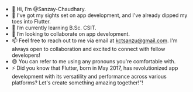 - 👋 Hi, I’m @Sanzay-Chaudhary.
- 👀 I've got my sights set on app development, and I've already dipped my toes into Flutter.
- 🌱 I’m currently learning B.Sc. CSIT.
- 💞️ I’m looking to collaborate on app development.
- 📫 Feel free to reach out to me via email at kctsanzu@gmail.com. I'm always open to collaboration and excited to connect with fellow developers!
- 😄 You can refer to me using any pronouns you're comfortable with.
- ⚡  Did you know that Flutter, born in May 2017, has revolutionized app development with its versatility and performance across various platforms? Let's create something amazing together!"!

<!---
Sanzay-Chaudhary/Sanzay-Chaudhary is a ✨ special ✨ repository because its `README.md` (this file) appears on your GitHub profile.
You can click the Preview link to take a look at your changes.
--->
